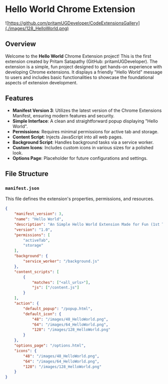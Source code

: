 # Hello World Chrome Extension

![https://github.com/pritamUGDeveloper/CodeExtensionsGallery](./images/128_HelloWorld.png)

## Overview

Welcome to the **Hello World** Chrome Extension project! This is the first extension created by Pritam Satapathy (GitHub: pritamUGDeveloper). The extension is a simple, fun project designed to get hands-on experience with developing Chrome extensions. It displays a friendly "Hello World" message to users and includes basic functionalities to showcase the foundational aspects of extension development.

## Features

- **Manifest Version 3**: Utilizes the latest version of the Chrome Extensions Manifest, ensuring modern features and security.
- **Simple Interface**: A clean and straightforward popup displaying "Hello World".
- **Permissions**: Requires minimal permissions for active tab and storage.
- **Content Script**: Injects JavaScript into all web pages.
- **Background Script**: Handles background tasks via a service worker.
- **Custom Icons**: Includes custom icons in various sizes for a polished look.
- **Options Page**: Placeholder for future configurations and settings.

## File Structure

### `manifest.json`
This file defines the extension's properties, permissions, and resources.

```json
{
    "manifest_version": 3,
    "name": "Hello World",
    "description": "An Simple Hello World Extension Made for Fun (1st Time Trial Extension made for Practice)",
    "version": "1.0",
    "permissions": [
        "activeTab",
        "storage"
    ],
    "background": {
        "service_worker": "/background.js"
    },
    "content_scripts": [
        {
            "matches": ["<all_urls>"],
            "js": ["/content.js"]
        }
    ],
    "action": {
        "default_popup": "/popup.html",
        "default_icon": {
            "48": "/images/48_HelloWorld.png",
            "64": "/images/64_HelloWorld.png",
            "128": "/images/128_HelloWorld.png"
        }
    },
    "options_page": "/options.html",
    "icons": {
        "48": "/images/48_HelloWorld.png",
        "64": "/images/64_HelloWorld.png",
        "128": "/images/128_HelloWorld.png"
    }
}
